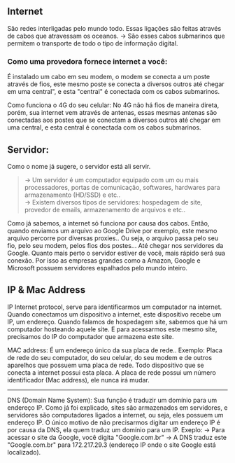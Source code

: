 ## Internet 
São redes interligadas pelo mundo todo.
Essas ligações são feitas através de cabos que atravessam os oceanos.
-> São esses cabos submarinos que permitem o transporte de todo o tipo de informação digital.

### Como uma provedora fornece internet a você: 
É instalado um cabo em seu modem, o modem se conecta a um poste através de fios, este mesmo poste se conecta a diversos outros 
até chegar em uma central", e esta "central" é conectada com os cabos submarinos.

Como funciona o 4G do seu celular:
No 4G não há fios de maneira direta, porém, sua internet vem através de antenas, essas mesmas antenas são conectadas aos postes 
que se conectam a diversos outros até chegar em uma central, e esta central é conectada com os cabos submarinos.


## Servidor:
Como o nome já sugere, o servidor está ali servir. 
> -> Um servidor é um computador equipado com um ou mais processadores, portas de comunicação, softwares, hardwares para armazenamento (HD/SSD) e etc.. </br> -> Existem diversos tipos de servidores: hospedagem de site, provedor de emails, armazenamento de arquivos e etc..   

Como já sabemos, a internet só funciona por causa dos cabos. Então, quando enviamos um arquivo ao Google Drive por exemplo, este mesmo arquivo percorre por diversas proxies..
Ou seja, o arquivo passa pelo seu fio, pelo seu modem, pelos fios dos postes... Até chegar nos servidores da Google.
Quanto mais perto o servidor estiver de você, mais rápido será sua conexão. Por isso as empresas grandes como a Amazon, Google e Microsoft possuem servidores espalhados pelo mundo inteiro. 


## IP  &  Mac Address

IP
Internet protocol, serve para identificarmos um computador na internet.
Quando conectamos um dispositivo a internet, este dispositivo recebe um IP, um endereço.
Quando falamos de hospedagem site, sabemos que há um computador hosteando aquele site. E para acessarmos este mesmo site, precisamos do IP do computador que armazena este site.

MAC address: 
É um endereço único da sua placa de rede.. Exemplo: Placa de rede do seu computador, do seu celular, do seu modem e de outros aparelhos que possuem uma placa de rede. 
Todo dispositivo que se conecta a internet possui esta placa. A placa de rede possui um número identificador (Mac address), ele nunca irá mudar.
_____________________________________________________________________________________________________________________________
DNS (Domain Name System): 
Sua função é traduzir um domínio para um endereço IP. 
Como já foi explicado, sites são armazenados em servidores, e servidores são computadores ligados a internet, ou seja, eles possuem um endereço IP. 
O único motivo de não precisarmos digitar um endereço IP é por causa da DNS, ela quem traduz um domínio para um IP. 
Exeplo:
-> Para acessar o site da Google, você digita "Google.com.br" 
-> A DNS traduz este "Google.com.br" para 172.217.29.3 (endereço IP onde o site Google está localizado). 
